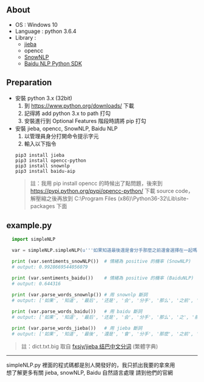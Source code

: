 ## About
- OS : Windows 10
- Language : python 3.6.4
- Library : 
  - [jieba](https://github.com/fxsjy/jieba)
  - opencc
  - [SnowNLP](https://github.com/isnowfy/snownlp)
  - [Baidu NLP Python SDK](https://cloud.baidu.com/product/nlp)
## Preparation
- 安裝 python 3.x (32bit)
  1. 到 https://www.python.org/downloads/ 下載
  2. 記得將 add python 3.x to path 打勾
  3. 安裝進行到 Optional Features 階段時請將 pip 打勾
- 安裝 jieba, opencc, SnowNLP, Baidu NLP
  1. 以管理員身分打開命令提示字元
  2. 輸入以下指令
  ```
  pip3 install jieba
  pip3 install opencc-python
  pip3 install snownlp
  pip3 install baidu-aip
  ```
  > 註：我用 pip install opencc 的時候出了點問題，後來到 https://pypi.python.org/pypi/opencc-python/ 下載 source code，解壓縮之後再放到 C:\Program Files (x86)\Python36-32\Lib\site-packages 下面
## example.py
``` python
  import simpleNLP

  var = simpleNLP.simpleNLP(u'''如果知道最後還是會分手那麼之前還會選擇在一起嗎''')

  print (var.sentiments_snowNLP())  # 情緒為 positive 的機率 (SnowNLP)
  # output: 0.9928669544056079

  print (var.sentiments_baidu())    # 情緒為 positive 的機率 (BaiduNLP)
  # output: 0.644316

  print (var.parse_words_snownlp()) # 用 snownlp 斷詞
  # output: ['如果', '知道', '最后', '还是', '会', '分手', '那么', '之前', '还会', '选择', '在', '一起', '吗']
  
  print (var.parse_words_baidu())   # 用 baidu 斷詞
  # output: ['如果', '知道', '最后', '还是', '会', '分手', '那么', '之', '前', '还会', '选择', '在一起', '吗']

  print (var.parse_words_jieba())   # 用 jieba 斷詞
  # output: ['如果', '知道', '最後', '還是', '會', '分手', '那麼', '之前', '還會', '選擇', '在', '一起', '嗎']
```
> 註：dict.txt.big 取自 [fxsjy/jieba 结巴中文分词](https://github.com/fxsjy/jieba) (繁體字典)

---
simpleNLP.py 裡面的程式碼都是別人開發好的，我只抓出我要的拿來用  
想了解更多有關 jieba, snowNLP, Baidu 自然語言處理 請到他們的官網

